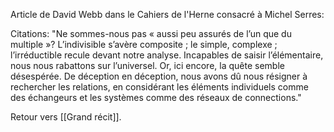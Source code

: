 Article de David Webb dans le Cahiers de l'Herne consacré à Michel Serres:

Citations: "Ne sommes-nous pas « aussi peu assurés de l’un que du multiple »? L’indivisible s’avère composite ; le simple, complexe ; l’irréductible recule devant notre analyse. Incapables de saisir l’élémentaire, nous nous rabattons sur l’universel. Or, ici encore, la quête semble désespérée. De déception en déception, nous avons dû nous résigner à rechercher les relations, en considérant les éléments individuels comme des échangeurs et les systèmes comme des réseaux de connections."

Retour vers [[Grand récit]].
